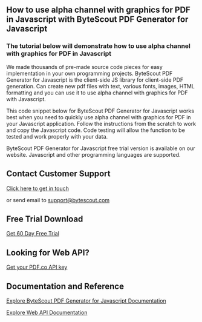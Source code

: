 ## How to use alpha channel with graphics for PDF in Javascript with ByteScout PDF Generator for Javascript

### The tutorial below will demonstrate how to use alpha channel with graphics for PDF in Javascript

We made thousands of pre-made source code pieces for easy implementation in your own programming projects. ByteScout PDF Generator for Javascript is the client-side JS library for client-side PDF generation. Can create new pdf files with text, various fonts, images, HTML formatting and you can use it to use alpha channel with graphics for PDF with Javascript.

This code snippet below for ByteScout PDF Generator for Javascript works best when you need to quickly use alpha channel with graphics for PDF in your Javascript application. Follow the instructions from the scratch to work and copy the Javascript code. Code testing will allow the function to be tested and work properly with your data.

ByteScout PDF Generator for Javascript free trial version is available on our website. Javascript and other programming languages are supported.

## Contact Customer Support

[Click here to get in touch](https://bytescout.zendesk.com/hc/en-us/requests/new?subject=ByteScout%20PDF%20Generator%20for%20Javascript%20Question)

or send email to [support@bytescout.com](mailto:support@bytescout.com?subject=ByteScout%20PDF%20Generator%20for%20Javascript%20Question) 

## Free Trial Download

[Get 60 Day Free Trial](https://bytescout.com/download/web-installer?utm_source=github-readme)

## Looking for Web API? 

[Get your PDF.co API key](https://pdf.co/documentation/api?utm_source=github-readme)

## Documentation and Reference

[Explore ByteScout PDF Generator for Javascript Documentation](https://bytescout.com/documentation/index.html?utm_source=github-readme)

[Explore Web API Documentation](https://pdf.co/documentation/api?utm_source=github-readme)